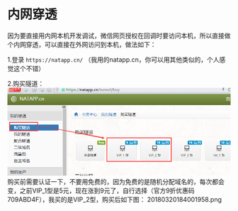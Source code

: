 # 内网穿透
因为要直接用内网本机开发调试，微信网页授权在回调时要访问本机，所以直接做个内网穿透，可以直接在外网访问到本机，做法如下：

1.登录 `https://natapp.cn/` （我用的natapp.cn，你可以用其他类似的，个人感觉这个不错）

2.购买隧道：
![](/static/image/20180320183743444.png)
购买前需要认证一下，不要用免费的，因为免费的是随机分配域名的，每次都会变，之前VIP_1型是5元，现在涨到9元了，自行选择（官方9折优惠码709ABD4F），我买的是VIP_2型，购买后如下图：
20180320184001958.png


